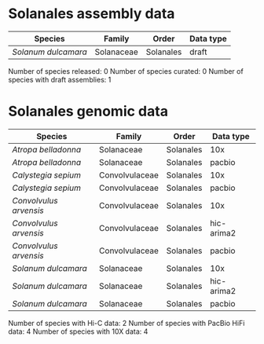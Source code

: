 # Solanales assembly data

| Species | Family | Order | Data type |
| -- | --- | --- | --- |
| *Solanum dulcamara* | Solanaceae | Solanales | draft |

Number of species released: 0
Number of species curated: 0
Number of species with draft assemblies: 1

# Solanales genomic data

| Species | Family | Order | Data type |
| -- | --- | --- | --- |
| *Atropa belladonna* | Solanaceae | Solanales | 10x |
| *Atropa belladonna* | Solanaceae | Solanales | pacbio |
| *Calystegia sepium* | Convolvulaceae | Solanales | 10x |
| *Calystegia sepium* | Convolvulaceae | Solanales | pacbio |
| *Convolvulus arvensis* | Convolvulaceae | Solanales | 10x |
| *Convolvulus arvensis* | Convolvulaceae | Solanales | hic-arima2 |
| *Convolvulus arvensis* | Convolvulaceae | Solanales | pacbio |
| *Solanum dulcamara* | Solanaceae | Solanales | 10x |
| *Solanum dulcamara* | Solanaceae | Solanales | hic-arima2 |
| *Solanum dulcamara* | Solanaceae | Solanales | pacbio |

Number of species with Hi-C data: 2
Number of species with PacBio HiFi data: 4
Number of species with 10X data: 4
